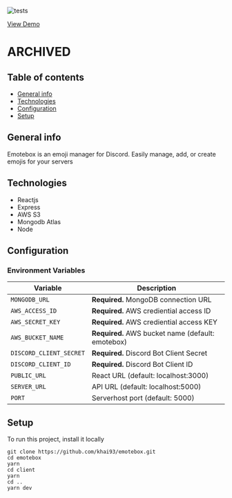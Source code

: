 ![tests](https://github.com/khai93/emotebox/workflows/test/badge.svg)

[View Demo](https://emotebox.yeno.dev/login)
# ARCHIVED 

## Table of contents
* [General info](#general-info)
* [Technologies](#technologies)
* [Configuration](#configuration)
* [Setup](#setup)

## General info
Emotebox is an emoji manager for Discord. Easily manage, add, or create emojis for your servers

## Technologies
* Reactjs
* Express
* AWS S3
* Mongodb Atlas
* Node

## Configuration

### Environment Variables
| Variable                | Description                                                       |
| ----------------------- | ----------------------------------------------------------------- |
| `MONGODB_URL`           | **Required.** MongoDB connection URL                              |
| `AWS_ACCESS_ID`         | **Required.** AWS crediential access ID                           |
| `AWS_SECRET_KEY`        | **Required.** AWS crediential access KEY                          |
| `AWS_BUCKET_NAME`       | **Required.** AWS bucket name (default: emotebox)                 |
| `DISCORD_CLIENT_SECRET` | **Required.** Discord Bot Client Secret                           |
| `DISCORD_CLIENT_ID`     | **Required.** Discord Bot Client ID                               |
| `PUBLIC_URL`            |  React URL (default: localhost:3000) |
| `SERVER_URL`              |  API URL (default: localhost:5000)   |
| `PORT`                  | Serverhost port (default: 5000)                                   |

## Setup
To run this project, install it locally
```
git clone https://github.com/khai93/emotebox.git
cd emotebox
yarn
cd client
yarn
cd ..
yarn dev
```
